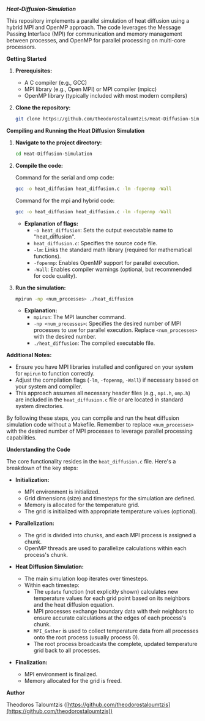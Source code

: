 ***Heat-Diffusion-Simulation***

This repository implements a parallel simulation of heat diffusion using a hybrid MPI and OpenMP approach. The code leverages the Message Passing Interface (MPI) for communication and memory management between processes, and OpenMP for parallel processing on multi-core processors.

**Getting Started**

1. **Prerequisites:**
   - A C compiler (e.g., GCC)
   - MPI library (e.g., Open MPI) or MPI compiler (mpicc)
   - OpenMP library (typically included with most modern compilers)

2. **Clone the repository:**

   ```bash
   git clone https://github.com/theodorostaloumtzis/Heat-Diffusion-Simulation.git
   ```

**Compiling and Running the Heat Diffusion Simulation**

1. **Navigate to the project directory:**

   ```bash
   cd Heat-Diffusion-Simulation
   ```

2. **Compile the code:**

   Command for the serial and omp code:
   ```bash
   gcc -o heat_diffusion heat_diffusion.c -lm -fopenmp -Wall
   ```
   Command for the mpi and hybrid code:
   ```bash
   gcc -o heat_diffusion heat_diffusion.c -lm -fopenmp -Wall
   ```

   - **Explanation of flags:**
     - `-o heat_diffusion`: Sets the output executable name to "heat_diffusion".
     - `heat_diffusion.c`: Specifies the source code file.
     - `-lm`: Links the standard math library (required for mathematical functions).
     - `-fopenmp`: Enables OpenMP support for parallel execution.
     - `-Wall`: Enables compiler warnings (optional, but recommended for code quality).

3. **Run the simulation:**

   ```bash
   mpirun -np <num_processes> ./heat_diffusion
   ```

   - **Explanation:**
     - `mpirun`: The MPI launcher command.
     - `-np <num_processes>`: Specifies the desired number of MPI processes to use for parallel execution. Replace `<num_processes>` with the desired number.
     - `./heat_diffusion`: The compiled executable file.

**Additional Notes:**

* Ensure you have MPI libraries installed and configured on your system for `mpirun` to function correctly.
* Adjust the compilation flags (`-lm`, `-fopenmp`, `-Wall`) if necessary based on your system and compiler.
* This approach assumes all necessary header files (e.g., `mpi.h`, `omp.h`) are included in the `heat_diffusion.c` file or are located in standard system directories.

By following these steps, you can compile and run the heat diffusion simulation code without a Makefile. Remember to replace `<num_processes>` with the desired number of MPI processes to leverage parallel processing capabilities.

**Understanding the Code**

The core functionality resides in the `heat_diffusion.c` file. Here's a breakdown of the key steps:

* **Initialization:**
   - MPI environment is initialized.
   - Grid dimensions (size) and timesteps for the simulation are defined.
   - Memory is allocated for the temperature grid.
   - The grid is initialized with appropriate temperature values (optional).

* **Parallelization:**
   - The grid is divided into chunks, and each MPI process is assigned a chunk.
   - OpenMP threads are used to parallelize calculations within each process's chunk.

* **Heat Diffusion Simulation:**
   - The main simulation loop iterates over timesteps.
   - Within each timestep:
     - The `update` function (not explicitly shown) calculates new temperature values for each grid point based on its neighbors and the heat diffusion equation.
     - MPI processes exchange boundary data with their neighbors to ensure accurate calculations at the edges of each process's chunk.
     - `MPI_Gather` is used to collect temperature data from all processes onto the root process (usually process 0).
     - The root process broadcasts the complete, updated temperature grid back to all processes.

* **Finalization:**
   - MPI environment is finalized.
   - Memory allocated for the grid is freed.

**Author**

Theodoros Taloumtzis ([https://github.com/theodorostaloumtzis](https://github.com/theodorostaloumtzis))

